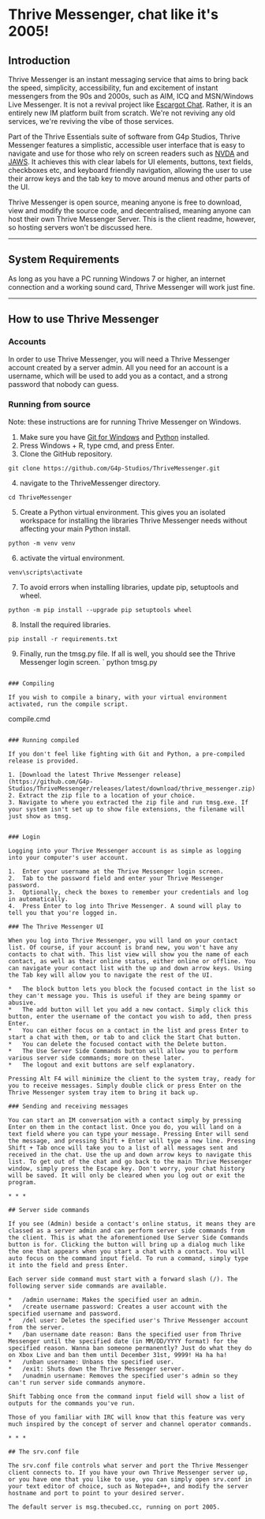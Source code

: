 # Thrive Messenger, chat like it's 2005!

## Introduction

Thrive Messenger is an instant messaging service that aims to bring back the speed, simplicity, accessibility, fun and excitement of instant messengers from the 90s and 2000s, such as AIM, ICQ and MSN/Windows Live Messenger. It is not a revival project like [Escargot Chat](https://escargot.chat). Rather, it is an entirely new IM platform built from scratch. We're not reviving any old services, we're reviving the vibe of those services.

Part of the Thrive Essentials suite of software from G4p Studios, Thrive Messenger features a simplistic, accessible user interface that is easy to navigate and use for those who rely on screen readers such as [NVDA](https://nvaccess.org) and [JAWS](https://www.freedomscientific.com/products/software/jaws/). It achieves this with clear labels for UI elements, buttons, text fields, checkboxes etc, and keyboard friendly navigation, allowing the user to use their arrow keys and the tab key to move around menus and other parts of the UI.

Thrive Messenger is open source, meaning anyone is free to download, view and modify the source code, and decentralised, meaning anyone can host their own Thrive Messenger Server. This is the client readme, however, so hosting servers won't be discussed here.

* * *

## System Requirements

As long as you have a PC running Windows 7 or higher, an internet connection and a working sound card, Thrive Messenger will work just fine.

* * *

## How to use Thrive Messenger

### Accounts

In order to use Thrive Messenger, you will need a Thrive Messenger account created by a server admin. All you need for an account is a username, which will be used to add you as a contact, and a strong password that nobody can guess.

### Running from source

Note: these instructions are for running Thrive Messenger on Windows.

1. Make sure you have [Git for Windows](https://gitforwindows.org) and [Python](https://www.python.org/downloads/windows/) installed.
2. Press Windows + R, type cmd, and press Enter.
3. Clone the GitHub repository.
```
git clone https://github.com/G4p-Studios/ThriveMessenger.git
```
4. navigate to the ThriveMessenger directory.
```
cd ThriveMessenger
```
5. Create a Python virtual environment. This gives you an isolated workspace for installing the libraries Thrive Messenger needs without affecting your main Python install.
```
python -m venv venv
```
6. activate the virtual environment.
```
venv\scripts\activate
```
7. To avoid errors when installing libraries, update pip, setuptools and wheel.
```
python -m pip install --upgrade pip setuptools wheel
```
8. Install the required libraries.
```
pip install -r requirements.txt
```
9. Finally, run the tmsg.py file. If all is well, you should see the Thrive Messenger login screen.
`
python tmsg.py
```

### Compiling

If you wish to compile a binary, with your virtual environment activated, run the compile script.
```
compile.cmd
```

### Running compiled

If you don't feel like fighting with Git and Python, a pre-compiled release is provided.

1. [Download the latest Thrive Messenger release](https://github.com/G4p-Studios/ThriveMessenger/releases/latest/download/thrive_messenger.zip)
2. Extract the zip file to a location of your choice.
3. Navigate to where you extracted the zip file and run tmsg.exe. If your system isn't set up to show file extensions, the filename will just show as tmsg.


### Login

Logging into your Thrive Messenger account is as simple as logging into your computer's user account.

1.  Enter your username at the Thrive Messenger login screen.
2.  Tab to the password field and enter your Thrive Messenger password.
3.  Optionally, check the boxes to remember your credentials and log in automatically.
4.  Press Enter to log into Thrive Messenger. A sound will play to tell you that you're logged in.

### The Thrive Messenger UI

When you log into Thrive Messenger, you will land on your contact list. Of course, if your account is brand new, you won't have any contacts to chat with. This list view will show you the name of each contact, as well as their online status, either online or offline. You can navigate your contact list with the up and down arrow keys. Using the Tab key will allow you to navigate the rest of the UI.

*   The block button lets you block the focused contact in the list so they can't message you. This is useful if they are being spammy or abusive.
*   The add button will let you add a new contact. Simply click this button, enter the username of the contact you wish to add, then press Enter.
*   You can either focus on a contact in the list and press Enter to start a chat with them, or tab to and click the Start Chat button.
*   You can delete the focused contact with the Delete button.
*   The Use Server Side Commands button will allow you to perform various server side commands; more on these later.
*   The logout and exit buttons are self explanatory.

Pressing Alt F4 will minimize the client to the system tray, ready for you to receive messages. Simply double click or press Enter on the Thrive Messenger system tray item to bring it back up.

### Sending and receiving messages

You can start an IM conversation with a contact simply by pressing Enter on them in the contact list. Once you do, you will land on a text field where you can type your message. Pressing Enter will send the message, and pressing Shift + Enter will type a new line. Pressing Shift + Tab once will take you to a list of all messages sent and received in the chat. Use the up and down arrow keys to navigate this list. To get out of the chat and go back to the main Thrive Messenger window, simply press the Escape key. Don't worry, your chat history will be saved. It will only be cleared when you log out or exit the program.

* * *

## Server side commands

If you see (Admin) beside a contact's online status, it means they are classed as a server admin and can perform server side commands from the client. This is what the aforementioned Use Server Side Commands button is for. Clicking the button will bring up a dialog much like the one that appears when you start a chat with a contact. You will auto focus on the command input field. To run a command, simply type it into the field and press Enter.

Each server side command must start with a forward slash (/). The following server side commands are available.

*   /admin username: Makes the specified user an admin.
*   /create username password: Creates a user account with the specified username and password.
*   /del user: Deletes the specified user's Thrive Messenger account from the server.
*   /ban username date reason: Bans the specified user from Thrive Messenger until the specified date (in MM/DD/YYYY format) for the specified reason. Wanna ban someone permanently? Just do what they do on Xbox Live and ban them until December 31st, 9999! Ha ha ha!
*   /unban username: Unbans the specified user.
*   /exit: Shuts down the Thrive Messenger server.
*   /unadmin username: Removes the specified user's admin so they can't run server side commands anymore.

Shift Tabbing once from the command input field will show a list of outputs for the commands you've run.

Those of you familiar with IRC will know that this feature was very much inspired by the concept of server and channel operator commands.

* * *

## The srv.conf file

The srv.conf file controls what server and port the Thrive Messenger client connects to. If you have your own Thrive Messenger server up, or you have one that you like to use, you can simply open srv.conf in your text editor of choice, such as Notepad++, and modify the server hostname and port to point to your desired server.

The default server is msg.thecubed.cc, running on port 2005.